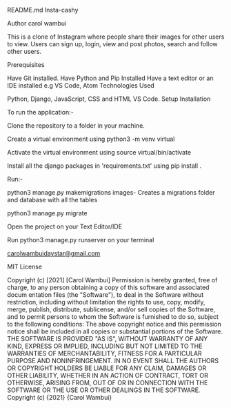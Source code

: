 README.md
Insta-cashy

Author carol wambui

This is a clone of Instagram where people share their images for other users to view. Users can sign up, login, view and post photos, search and follow other users.




Prerequisites

Have Git installed.
Have Python and Pip Installed
Have a text editor or an IDE installed e.g VS Code, Atom
Technologies Used

Python, Django, JavaScript, CSS and HTML
VS Code.
Setup Installation

To run the application:-

Clone the repository to a folder in your machine.

Create a virtual environment using python3 -m venv virtual

Activate the virtual environment using source virtual/bin/activate

Install all the django packages in 'requirements.txt' using pip install .

Run:-

python3 manage.py makemigrations images- Creates a migrations folder and database with all the tables

python3 manage.py migrate

Open the project on your Text Editor/IDE

Run python3 manage.py runserver on your terminal

carolwambuidaystar@gmail.com

MIT License

Copyright (c) [2021] [Carol Wambui] Permission is hereby granted, free of charge, to any person obtaining a copy of this software and associated docum entation files (the "Software"), to deal in the Software without restriction, including without limitation the rights to use, copy, modify, merge, publish, distribute, sublicense, and/or sell copies of the Software, and to permit persons to whom the Software is furnished to do so, subject to the following conditions: The above copyright notice and this permission notice shall be included in all copies or substantial portions of the Software. THE SOFTWARE IS PROVIDED "AS IS", WITHOUT WARRANTY OF ANY KIND, EXPRESS OR IMPLIED, INCLUDING BUT NOT LIMITED TO THE WARRANTIES OF MERCHANTABILITY, FITNESS FOR A PARTICULAR PURPOSE AND NONINFRINGEMENT. IN NO EVENT SHALL THE AUTHORS OR COPYRIGHT HOLDERS BE LIABLE FOR ANY CLAIM, DAMAGES OR OTHER LIABILITY, WHETHER IN AN ACTION OF CONTRACT, TORT OR OTHERWISE, ARISING FROM, OUT OF OR IN CONNECTION WITH THE SOFTWARE OR THE USE OR OTHER DEALINGS IN THE SOFTWARE. Copyright (c) {2021} {Carol Wambui}